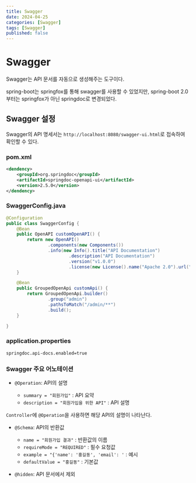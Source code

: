 ```yaml
---
title: Swagger
date: 2024-04-25
categories: [Swagger]
tags: [Swagger]
published: false
---
```


# Swagger

Swagger는 API 문서를 자동으로 생성해주는 도구이다.

spring-boot는 springfox를 통해 swagger를 사용할 수 있었지만, spring-boot 2.0부터는 springfox가 아닌 springdoc로 변경되었다.

## Swagger 설정

Swagger의 API 명세서는 `http://localhost:8080/swagger-ui.html`로 접속하여 확인할 수 있다.

### pom.xml

```xml
<dendency>
    <groupId>org.springdoc</groupId>
    <artifactId>springdoc-openapi-ui</artifactId>
    <version>2.5.0</version>
</dendency>
```

### SwaggerConfig.java

```java
@Configuration
public class SwaggerConfig {
    @Bean
    public OpenAPI customOpenAPI() {
        return new OpenAPI()
                .components(new Components())
                .info(new Info().title("API Documentation")
                        .description("API Documentation")
                        .version("v1.0.0")
                        .license(new License().name("Apache 2.0").url("http://springdoc.org")));
    }

    @Bean
    public GroupedOpenApi customApi() {
        return GroupedOpenApi.builder()
                .group("admin")
                .pathsToMatch("/admin/**")
                .build();
    }

}
```

### application.properties

```properties
springdoc.api-docs.enabled=true
```

### Swagger 주요 어노테이션

- `@Operation`: API의 설명

  - `summary = "회원가입"` : API 요약
  - `description = "회원가입을 위한 API"` : API 설명

`Controller`에 `@Operation`을 사용하면 해당 API의 설명이 나타난다.

- `@Schema`: API의 반환값

  - `name = "회원가입 결과"` : 반환값의 이름
  - `requireMode = "REQUIRED"` : 필수 요청값
  - `example = "{'name': '홍길동', 'email': '` : 예시
  - `defaultValue = "홍길동"` : 기본값

- `@hidden`: API 문서에서 제외
